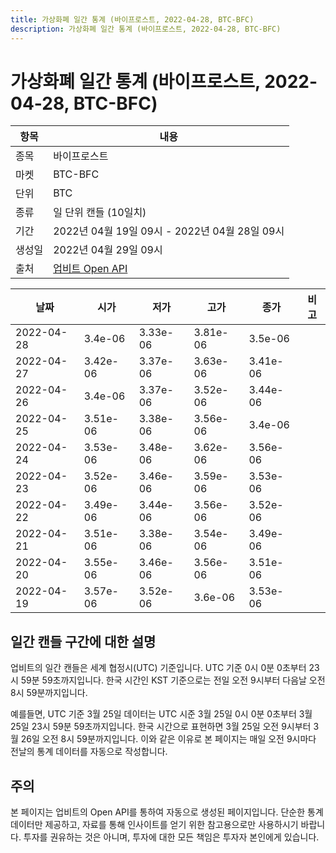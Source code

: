 ```yaml
---
title: 가상화폐 일간 통계 (바이프로스트, 2022-04-28, BTC-BFC)
description: 가상화폐 일간 통계 (바이프로스트, 2022-04-28, BTC-BFC)
---
```



가상화폐 일간 통계 (바이프로스트, 2022-04-28, BTC-BFC)
===

|항목|내용|
|--|--|
|종목|바이프로스트|
|마켓|BTC-BFC|
|단위|BTC|
|종류|일 단위 캔들 (10일치)|
|기간|2022년 04월 19일 09시 - 2022년 04월 28일 09시|
|생성일|2022년 04월 29일 09시|
|출처|[업비트 Open API](https://docs.upbit.com)|


|날짜|시가|저가|고가|종가|비고|
|--|--|--|--|--|--|
|2022-04-28|3.4e-06|3.33e-06|3.81e-06|3.5e-06|    |
|2022-04-27|3.42e-06|3.37e-06|3.63e-06|3.41e-06|    |
|2022-04-26|3.4e-06|3.37e-06|3.52e-06|3.44e-06|    |
|2022-04-25|3.51e-06|3.38e-06|3.56e-06|3.4e-06|    |
|2022-04-24|3.53e-06|3.48e-06|3.62e-06|3.56e-06|    |
|2022-04-23|3.52e-06|3.46e-06|3.59e-06|3.53e-06|    |
|2022-04-22|3.49e-06|3.44e-06|3.56e-06|3.52e-06|    |
|2022-04-21|3.51e-06|3.38e-06|3.54e-06|3.49e-06|    |
|2022-04-20|3.55e-06|3.46e-06|3.56e-06|3.51e-06|    |
|2022-04-19|3.57e-06|3.52e-06|3.6e-06|3.53e-06|    |


일간 캔들 구간에 대한 설명
---


업비트의 일간 캔들은 세계 협정시(UTC) 기준입니다. 
UTC 기준 0시 0분 0초부터 23시 59분 59초까지입니다. 
한국 시간인 KST 기준으로는 전일 오전 9시부터 다음날 오전 8시 59분까지입니다. 


예를들면, UTC 기준 3월 25일 데이터는 UTC 시준 3월 25일 0시 0분 0초부터 3월 25일 23시 59분 59초까지입니다. 
한국 시간으로 표현하면 3월 25일 오전 9시부터 3월 26일 오전 8시 59분까지입니다. 
이와 같은 이유로 본 페이지는 매일 오전 9시마다 전날의 통계 데이터를 자동으로 작성합니다. 


주의
---


본 페이지는 업비트의 Open API를 통하여 자동으로 생성된 페이지입니다. 
단순한 통계 데이터만 제공하고, 자료를 통해 인사이트를 얻기 위한 참고용으로만 사용하시기 바랍니다. 
투자를 권유하는 것은 아니며, 투자에 대한 모든 책임은 투자자 본인에게 있습니다. 
